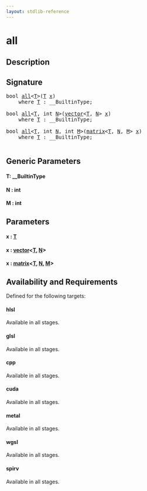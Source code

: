 ```yaml
---
layout: stdlib-reference
---
```


# all

## Description





## Signature 

<pre>
<span class="code_keyword">bool</span> <a href="all.html">all</a>&lt;<a href="all.html#typeparam-T" class="code_type">T</a>&gt;(<a href="all.html#typeparam-T" class="code_type">T</a> <a href="all.html#decl-x" class="code_param">x</a>)
    <span class='code_keyword'>where</span> <a href="all.html#typeparam-T" class="code_type">T</a> : __BuiltinType;

<span class="code_keyword">bool</span> <a href="all.html">all</a>&lt;<a href="all.html#typeparam-T" class="code_type">T</a>, <span class="code_keyword">int</span> <a href="all.html#decl-N" class="code_var">N</a>&gt;(<a href="../types/vector/index.html" class="code_type">vector</a>&lt;<a href="all.html#typeparam-T" class="code_type">T</a>, <a href="all.html#decl-N" class="code_var">N</a>&gt; <a href="all.html#decl-x" class="code_param">x</a>)
    <span class='code_keyword'>where</span> <a href="all.html#typeparam-T" class="code_type">T</a> : __BuiltinType;

<span class="code_keyword">bool</span> <a href="all.html">all</a>&lt;<a href="all.html#typeparam-T" class="code_type">T</a>, <span class="code_keyword">int</span> <a href="all.html#decl-N" class="code_var">N</a>, <span class="code_keyword">int</span> <a href="all.html#decl-M" class="code_var">M</a>&gt;(<a href="../types/matrix/index.html" class="code_type">matrix</a>&lt;<a href="all.html#typeparam-T" class="code_type">T</a>, <a href="all.html#decl-N" class="code_var">N</a>, <a href="all.html#decl-M" class="code_var">M</a>&gt; <a href="all.html#decl-x" class="code_param">x</a>)
    <span class='code_keyword'>where</span> <a href="all.html#typeparam-T" class="code_type">T</a> : __BuiltinType;

</pre>

## Generic Parameters

####  <a id="typeparam-T"></a>T: \_\_BuiltinType
####  <a id="decl-N"></a>N  : int
####  <a id="decl-M"></a>M  : int

## Parameters

####  <a id="decl-x"></a>x  : [T](all.html#typeparam-T)
####  <a id="decl-x"></a>x  : [vector](../types/vector/index.html)\<[T](../types/vector/index.html#typeparam-T), [N](../types/vector/index.html#decl-N)\>
####  <a id="decl-x"></a>x  : [matrix](../types/matrix/index.html)\<[T](../types/matrix/t-0.html), [N](../types/matrix/index.html#decl-N), [M](../types/matrix/index.html#decl-M)\>

## Availability and Requirements

Defined for the following targets:

#### hlsl
Available in all stages.

#### glsl
Available in all stages.

#### cpp
Available in all stages.

#### cuda
Available in all stages.

#### metal
Available in all stages.

#### wgsl
Available in all stages.

#### spirv
Available in all stages.



